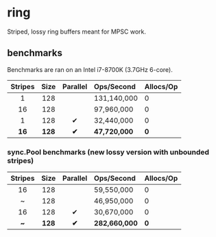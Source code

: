 # ring

Striped, lossy ring buffers meant for MPSC work.

## benchmarks

Benchmarks are ran on an Intel i7-8700K (3.7GHz 6-core).

| Stripes | Size     | Parallel | Ops/Second      | Allocs/Op |
|:-------:|:--------:|:--------:|:----------------|:----------|
| 1       | 128      |          | 131,140,000     | 0     |
| 16      | 128      |          | 97,960,000      | 0     |
| 1       | 128      | ✔        | 32,440,000      | 0     |
| **16**  | **128**  | **✔**    | **47,720,000**  | **0** |

### sync.Pool benchmarks (new lossy version with unbounded stripes)

| Stripes | Size    | Parallel | Ops/Second      | Allocs/Op |
|:-------:|:-------:|:--------:|:----------------|:----------|
| 16      | 128     |          | 59,550,000      | 0     |
| ~       | 128     |          | 46,950,000      | 0     |
| 16      | 128     | ✔        | 30,670,000      | 0     |
| **~**   | **128** | **✔**    | **282,660,000** | **0** |
